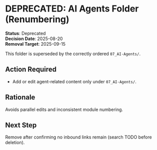 # DEPRECATED: AI Agents Folder (Renumbering)

**Status**: Deprecated  
**Decision Date**: 2025-08-20  
**Removal Target**: 2025-09-15  

This folder is superseded by the correctly ordered `07_AI-Agents/`.

## Action Required

- Add or edit agent-related content only under `07_AI-Agents/`.

## Rationale

Avoids parallel edits and inconsistent module numbering.

## Next Step

Remove after confirming no inbound links remain (search TODO before deletion).
